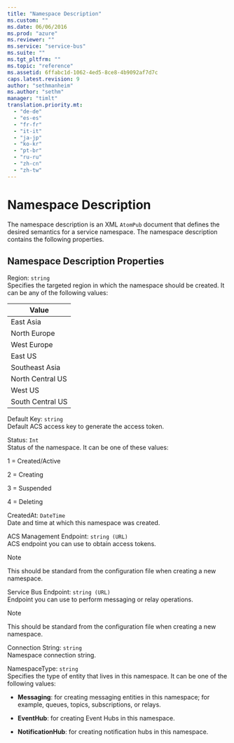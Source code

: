 ```yaml
---
title: "Namespace Description"
ms.custom: ""
ms.date: 06/06/2016
ms.prod: "azure"
ms.reviewer: ""
ms.service: "service-bus"
ms.suite: ""
ms.tgt_pltfrm: ""
ms.topic: "reference"
ms.assetid: 6ffabc1d-1062-4ed5-8ce8-4b9092af7d7c
caps.latest.revision: 9
author: "sethmanheim"
ms.author: "sethm"
manager: "timlt"
translation.priority.mt: 
  - "de-de"
  - "es-es"
  - "fr-fr"
  - "it-it"
  - "ja-jp"
  - "ko-kr"
  - "pt-br"
  - "ru-ru"
  - "zh-cn"
  - "zh-tw"
---
```

# Namespace Description
The namespace description is an XML `AtomPub` document that defines the desired semantics for a service namespace. The namespace description contains the following properties.  
  
##  <a name="RESTAPIv2_1"></a> Namespace Description Properties  
 Region: `string`  
 Specifies the targeted region in which the namespace should be created. It can be any of the following values:  
  
|Value|  
|-----------|  
|East Asia|  
|North Europe|  
|West Europe|  
|East US|  
|Southeast Asia|  
|North Central US|  
|West US|  
|South Central US|  
  
 Default Key: `string`  
 Default ACS access key to generate the access token.  
  
 Status: `Int`  
 Status of the namespace. It can be one of these values:  
  
 1 = Created/Active  
  
 2 = Creating  
  
 3 = Suspended  
  
 4 = Deleting  
  
 CreatedAt: `DateTime`  
 Date and time at which this namespace was created.  
  
 ACS Management Endpoint: `string (URL)`  
 ACS endpoint you can use to obtain access tokens.  
  
> [!NOTE]
>  This should be standard from the configuration file when creating a new namespace.  
  
 Service Bus Endpoint: `string (URL)`  
 Endpoint you can use to perform messaging or relay operations.  
  
> [!NOTE]
>  This should be standard from the configuration file when creating a new namespace.  
  
 Connection String: `string`  
 Namespace connection string.  
  
 NamespaceType: `string`  
 Specifies the type of entity that lives in this namespace. It can be one of the following values:  
  
-   **Messaging**: for creating messaging entities in this namespace; for example, queues, topics, subscriptions, or relays.  
  
-   **EventHub**: for creating Event Hubs in this namespace.  
  
-   **NotificationHub**: for creating notification hubs in this namespace.